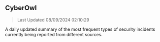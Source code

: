 ## CyberOwl 
> Last Updated 08/09/2024 02:10:29 


A daily updated summary of the most frequent types of security incidents currently being reported from different sources.

